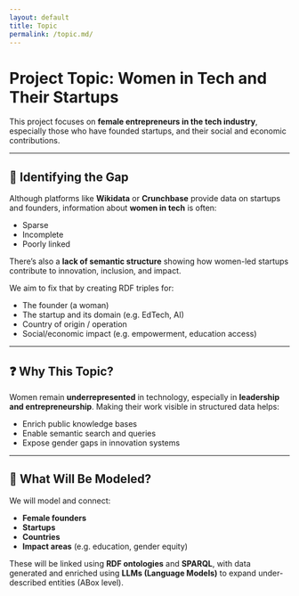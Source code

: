 ```yaml
---
layout: default
title: Topic
permalink: /topic.md/
---
```


# Project Topic: Women in Tech and Their Startups

This project focuses on **female entrepreneurs in the tech industry**, especially those who have founded startups, and their social and economic contributions.

---

## 🔎 Identifying the Gap

Although platforms like **Wikidata** or **Crunchbase** provide data on startups and founders, information about **women in tech** is often:

- Sparse
- Incomplete
- Poorly linked

There’s also a **lack of semantic structure** showing how women-led startups contribute to innovation, inclusion, and impact.

We aim to fix that by creating RDF triples for:

- The founder (a woman)
- The startup and its domain (e.g. EdTech, AI)
- Country of origin / operation
- Social/economic impact (e.g. empowerment, education access)

---

## ❓ Why This Topic?

Women remain **underrepresented** in technology, especially in **leadership and entrepreneurship**. Making their work visible in structured data helps:

- Enrich public knowledge bases
- Enable semantic search and queries
- Expose gender gaps in innovation systems

---

## 🧩 What Will Be Modeled?

We will model and connect:

- **Female founders**  
- **Startups**  
- **Countries**  
- **Impact areas** (e.g. education, gender equity)

These will be linked using **RDF ontologies** and **SPARQL**, with data generated and enriched using **LLMs (Language Models)** to expand under-described entities (ABox level).

